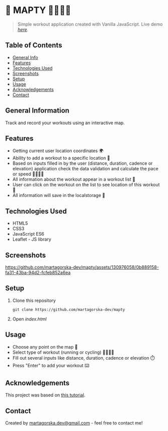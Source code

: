 # 🗾 MAPTY 🏃‍♂️🚴‍♂️ 
> Simple workout application created with Vanilla JavaScript.
> Live demo [_here_](https://mapty-martagorska.netlify.app).

## Table of Contents
* [General Info](#general-information)
* [Features](#features)
* [Technologies Used](#technologies-used)
* [Screenshots](#screenshots)
* [Setup](#setup)
* [Usage](#usage)
* [Acknowledgements](#acknowledgements)
* [Contact](#contact)


## General Information
Track and record your workouts using an interactive map.


## Features
- Getting current user location coordinates 🌍
- Ability to add a workout to a specific location 📍
- Based on inputs filled in by the user (distance, duration, cadence or elevation) application check the data validation and calculate the pace or speed 🏃‍♂️🚴‍♂️
- All information about the workout appear in a workout list 📒
- User can click on the workout on the list to see location of this workout 🗾
- All information will save in the localstorage 📁


## Technologies Used
- HTML5
- CSS3
- JavaScript ES6
- Leaflet - JS library


## Screenshots
https://github.com/martagorska-dev/mapty/assets/130976058/0b889158-fa31-43ba-94d2-fcfeb852a6ea


## Setup
1. Clone this repository
   ```
   git clone https://github.com/martagorska-dev/mapty
   ```
3. Open  *index.html*


## Usage
- Choose any point on the map 🗾
- Select type of workout (running or cycling) 🏃‍♂️🚴‍♂️
- Fill out several inputs like distance, duration, cadence or elevation ⏱️
- Press "Enter" to add your workout ⌨️
   

## Acknowledgements
This project was based on [this tutorial](https://www.udemy.com/course/the-complete-javascript-course/).


## Contact
Created by martagorska.dev@gmail.com - feel free to contact me!
